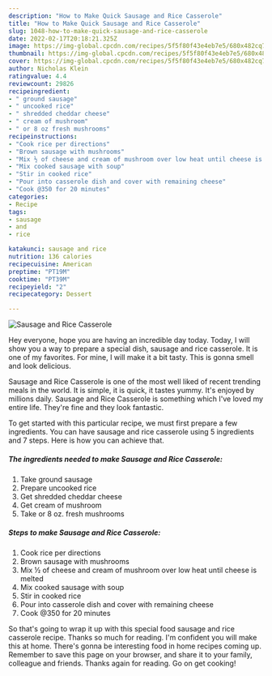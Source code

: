 ```yaml
---
description: "How to Make Quick Sausage and Rice Casserole"
title: "How to Make Quick Sausage and Rice Casserole"
slug: 1048-how-to-make-quick-sausage-and-rice-casserole
date: 2022-02-17T20:18:21.325Z
image: https://img-global.cpcdn.com/recipes/5f5f80f43e4eb7e5/680x482cq70/sausage-and-rice-casserole-recipe-main-photo.jpg
thumbnail: https://img-global.cpcdn.com/recipes/5f5f80f43e4eb7e5/680x482cq70/sausage-and-rice-casserole-recipe-main-photo.jpg
cover: https://img-global.cpcdn.com/recipes/5f5f80f43e4eb7e5/680x482cq70/sausage-and-rice-casserole-recipe-main-photo.jpg
author: Nicholas Klein
ratingvalue: 4.4
reviewcount: 29826
recipeingredient:
- " ground sausage"
- " uncooked rice"
- " shredded cheddar cheese"
- " cream of mushroom"
- " or 8 oz fresh mushrooms"
recipeinstructions:
- "Cook rice per directions"
- "Brown sausage with mushrooms"
- "Mix ½ of cheese and cream of mushroom over low heat until cheese is melted"
- "Mix cooked sausage with soup"
- "Stir in cooked rice"
- "Pour into casserole dish and cover with remaining cheese"
- "Cook @350 for 20 minutes"
categories:
- Recipe
tags:
- sausage
- and
- rice

katakunci: sausage and rice 
nutrition: 136 calories
recipecuisine: American
preptime: "PT19M"
cooktime: "PT39M"
recipeyield: "2"
recipecategory: Dessert

---
```



![Sausage and Rice Casserole](https://img-global.cpcdn.com/recipes/5f5f80f43e4eb7e5/680x482cq70/sausage-and-rice-casserole-recipe-main-photo.jpg)

Hey everyone, hope you are having an incredible day today. Today, I will show you a way to prepare a special dish, sausage and rice casserole. It is one of my favorites. For mine, I will make it a bit tasty. This is gonna smell and look delicious.

Sausage and Rice Casserole is one of the most well liked of recent trending meals in the world. It is simple, it is quick, it tastes yummy. It's enjoyed by millions daily. Sausage and Rice Casserole is something which I've loved my entire life. They're fine and they look fantastic.




To get started with this particular recipe, we must first prepare a few ingredients. You can have sausage and rice casserole using 5 ingredients and 7 steps. Here is how you can achieve that.

<!--inarticleads1-->

##### The ingredients needed to make Sausage and Rice Casserole:

1. Take  ground sausage
1. Prepare  uncooked rice
1. Get  shredded cheddar cheese
1. Get  cream of mushroom
1. Take  or 8 oz. fresh mushrooms




<!--inarticleads2-->

##### Steps to make Sausage and Rice Casserole:

1. Cook rice per directions
1. Brown sausage with mushrooms
1. Mix ½ of cheese and cream of mushroom over low heat until cheese is melted
1. Mix cooked sausage with soup
1. Stir in cooked rice
1. Pour into casserole dish and cover with remaining cheese
1. Cook @350 for 20 minutes




So that's going to wrap it up with this special food sausage and rice casserole recipe. Thanks so much for reading. I'm confident you will make this at home. There's gonna be interesting food in home recipes coming up. Remember to save this page on your browser, and share it to your family, colleague and friends. Thanks again for reading. Go on get cooking!
